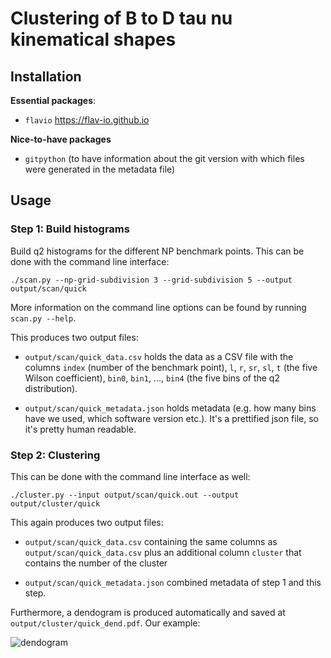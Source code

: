 # Clustering of B to D tau nu kinematical shapes

## Installation

**Essential packages**:

* ``flavio`` https://flav-io.github.io 

**Nice-to-have packages**

* ``gitpython`` (to have information about the git version with which 
    files were generated in the metadata file)

## Usage

### Step 1: Build histograms

Build q2 histograms for the different NP benchmark points.
This can be done with the command line interface:
        
    ./scan.py --np-grid-subdivision 3 --grid-subdivision 5 --output output/scan/quick

More information on the command line options can be found by running
``scan.py --help``.

This produces two output files:

* ``output/scan/quick_data.csv`` holds the data as a CSV file with the 
    columns ``index`` (number of the benchmark point), 
    ``l``, ``r``, ``sr``, ``sl``, ``t`` (the five Wilson coefficient),
    ``bin0``, ``bin1``, ..., ``bin4`` (the five bins of the q2 
    distribution). 
    
* ``output/scan/quick_metadata.json`` holds metadata (e.g. how many
    bins have we used, which software version etc.).
    It's a prettified json file, so it's pretty human readable.


### Step 2: Clustering
    
This can be done with the command line interface as well: 

    ./cluster.py --input output/scan/quick.out --output output/cluster/quick

This again produces two output files:

* ``output/scan/quick_data.csv`` containing the same columns as 
    ``output/scan/quick_data.csv`` plus an additional column ``cluster``
    that contains the number of the cluster
    
* ``output/scan/quick_metadata.json`` combined metadata of step 1 and
    this step.
    
Furthermore, a dendogram is produced automatically and saved at
``output/cluster/quick_dend.pdf``. Our example: 

![dendogram](https://raw.githubusercontent.com/celis/B_decays_clustering/master/readme_assets/quick_dend.png?raw=true)